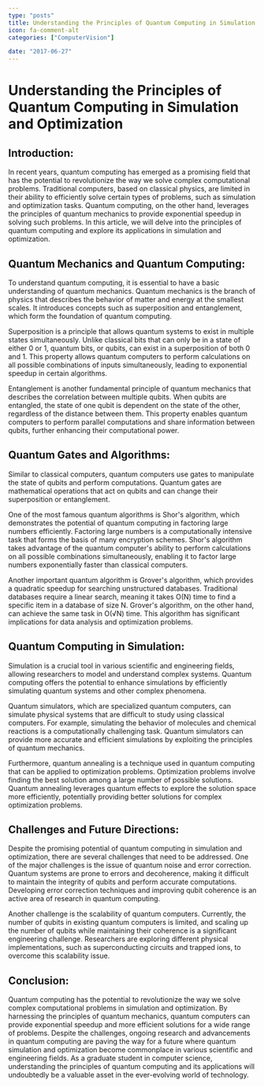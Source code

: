 ```yaml
---
type: "posts"
title: Understanding the Principles of Quantum Computing in Simulation and Optimization
icon: fa-comment-alt
categories: ["ComputerVision"]

date: "2017-06-27"
---
```




# Understanding the Principles of Quantum Computing in Simulation and Optimization

## Introduction:

In recent years, quantum computing has emerged as a promising field that has the potential to revolutionize the way we solve complex computational problems. Traditional computers, based on classical physics, are limited in their ability to efficiently solve certain types of problems, such as simulation and optimization tasks. Quantum computing, on the other hand, leverages the principles of quantum mechanics to provide exponential speedup in solving such problems. In this article, we will delve into the principles of quantum computing and explore its applications in simulation and optimization.

## Quantum Mechanics and Quantum Computing:

To understand quantum computing, it is essential to have a basic understanding of quantum mechanics. Quantum mechanics is the branch of physics that describes the behavior of matter and energy at the smallest scales. It introduces concepts such as superposition and entanglement, which form the foundation of quantum computing.

Superposition is a principle that allows quantum systems to exist in multiple states simultaneously. Unlike classical bits that can only be in a state of either 0 or 1, quantum bits, or qubits, can exist in a superposition of both 0 and 1. This property allows quantum computers to perform calculations on all possible combinations of inputs simultaneously, leading to exponential speedup in certain algorithms.

Entanglement is another fundamental principle of quantum mechanics that describes the correlation between multiple qubits. When qubits are entangled, the state of one qubit is dependent on the state of the other, regardless of the distance between them. This property enables quantum computers to perform parallel computations and share information between qubits, further enhancing their computational power.

## Quantum Gates and Algorithms:

Similar to classical computers, quantum computers use gates to manipulate the state of qubits and perform computations. Quantum gates are mathematical operations that act on qubits and can change their superposition or entanglement.

One of the most famous quantum algorithms is Shor's algorithm, which demonstrates the potential of quantum computing in factoring large numbers efficiently. Factoring large numbers is a computationally intensive task that forms the basis of many encryption schemes. Shor's algorithm takes advantage of the quantum computer's ability to perform calculations on all possible combinations simultaneously, enabling it to factor large numbers exponentially faster than classical computers.

Another important quantum algorithm is Grover's algorithm, which provides a quadratic speedup for searching unstructured databases. Traditional databases require a linear search, meaning it takes O(N) time to find a specific item in a database of size N. Grover's algorithm, on the other hand, can achieve the same task in O(√N) time. This algorithm has significant implications for data analysis and optimization problems.

## Quantum Computing in Simulation:

Simulation is a crucial tool in various scientific and engineering fields, allowing researchers to model and understand complex systems. Quantum computing offers the potential to enhance simulations by efficiently simulating quantum systems and other complex phenomena.

Quantum simulators, which are specialized quantum computers, can simulate physical systems that are difficult to study using classical computers. For example, simulating the behavior of molecules and chemical reactions is a computationally challenging task. Quantum simulators can provide more accurate and efficient simulations by exploiting the principles of quantum mechanics.

Furthermore, quantum annealing is a technique used in quantum computing that can be applied to optimization problems. Optimization problems involve finding the best solution among a large number of possible solutions. Quantum annealing leverages quantum effects to explore the solution space more efficiently, potentially providing better solutions for complex optimization problems.

## Challenges and Future Directions:

Despite the promising potential of quantum computing in simulation and optimization, there are several challenges that need to be addressed. One of the major challenges is the issue of quantum noise and error correction. Quantum systems are prone to errors and decoherence, making it difficult to maintain the integrity of qubits and perform accurate computations. Developing error correction techniques and improving qubit coherence is an active area of research in quantum computing.

Another challenge is the scalability of quantum computers. Currently, the number of qubits in existing quantum computers is limited, and scaling up the number of qubits while maintaining their coherence is a significant engineering challenge. Researchers are exploring different physical implementations, such as superconducting circuits and trapped ions, to overcome this scalability issue.

## Conclusion:

Quantum computing has the potential to revolutionize the way we solve complex computational problems in simulation and optimization. By harnessing the principles of quantum mechanics, quantum computers can provide exponential speedup and more efficient solutions for a wide range of problems. Despite the challenges, ongoing research and advancements in quantum computing are paving the way for a future where quantum simulation and optimization become commonplace in various scientific and engineering fields. As a graduate student in computer science, understanding the principles of quantum computing and its applications will undoubtedly be a valuable asset in the ever-evolving world of technology.